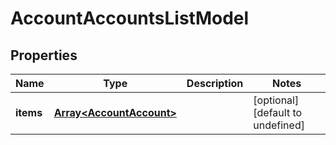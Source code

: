 # AccountAccountsListModel

## Properties

Name | Type | Description | Notes
------------ | ------------- | ------------- | -------------
**items** | [**Array&lt;AccountAccount&gt;**](AccountAccount.md) |  | [optional] [default to undefined]


